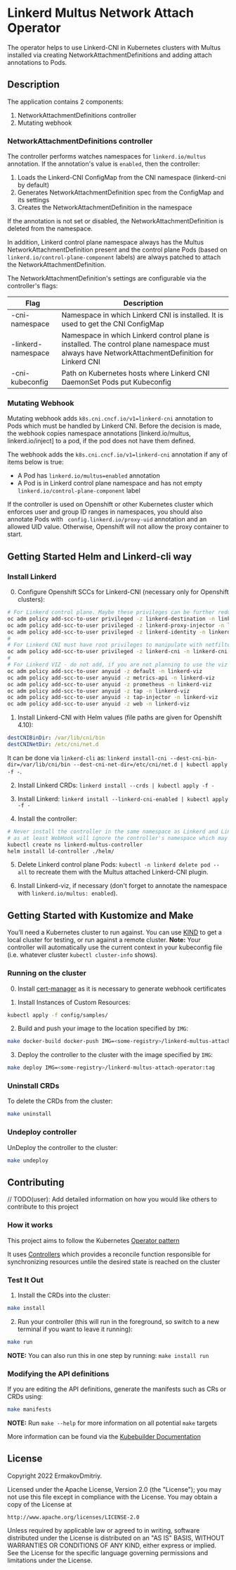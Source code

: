 # Linkerd Multus Network Attach Operator

The operator helps to use Linkerd-CNI in Kubernetes clusters with Multus installed
via creating NetworkAttachmentDefinitions and adding attach annotations to Pods.

## Description

The application contains 2 components:

1. NetworkAttachmentDefinitions controller
2. Mutating webhook

### NetworkAttachmentDefinitions controller

The controller performs watches namespaces for `linkerd.io/multus` annotation.
If the annotation's value is `enabled`, then the controller:

1. Loads the Linkerd-CNI ConfigMap from the CNI namespace (linkerd-cni by default)
2. Generates NetworkAttachmentDefinition spec from the ConfigMap and its settings
3. Creates the NetworkAttachmentDefinition in the namespace

If the annotation is not set or disabled, the NetworkAttachmentDefinition is deleted from
the namespace.

In addition, Linkerd control plane namespace always has the Multus NetworkAttachmentDefinition
present and the control plane Pods (based on `linkerd.io/control-plane-component` labels)
are always patched to attach the NetworkAttachmentDefinition.

The NetworkAttachmentDefinition's settings are configurable via the controller's flags:

| Flag               | Description                                                                                                                                     |
| ------------------ | ----------------------------------------------------------------------------------------------------------------------------------------------- |
| -cni-namespace     | Namespace in which Linkerd CNI is installed. It is used to get the CNI ConfigMap                                                                |
| -linkerd-namespace | Namespace in which Linkerd control plane is installed. The control plane namespace must always have NetworkAttachmentDefinition for Linkerd CNI |
| -cni-kubeconfig    | Path on Kubernetes hosts where Linkerd CNI DaemonSet Pods put Kubeconfig                                                                        |

### Mutating Webhook

Mutating webhook adds `k8s.cni.cncf.io/v1=linkerd-cni` annotation to Pods which must be handled
by Linkerd CNI.
Before the decision is made, the webhook copies namespace annotations [linkerd.io/multus, linkerd.io/inject]
to a pod, if the pod does not have them defined.

The webhook adds the `k8s.cni.cncf.io/v1=linkerd-cni` annotation if any of items below is true:

* A Pod has `linkerd.io/multus=enabled` annotation
* A Pod is in Linkerd control plane namespace and has not empty `linkerd.io/control-plane-component` label

If the controller is used on Openshift or other Kubernetes cluster which enforces user and group ID ranges
in namespaces, you should also annotate Pods with ` config.linkerd.io/proxy-uid` annotation and an allowed UID value.
Otherwise, Openshift will not allow the proxy container to start.

## Getting Started Helm and Linkerd-cli way

### Install Linkerd

0. Configure Openshift SCCs for Linkerd-CNI (necessary only for Openshift clusters):

```sh
# For Linkerd control plane. Maybe these privileges can be further reduced.
oc adm policy add-scc-to-user privileged -z linkerd-destination -n linkerd
oc adm policy add-scc-to-user privileged -z linkerd-proxy-injector -n linkerd
oc adm policy add-scc-to-user privileged -z linkerd-identity -n linkerd
#
# For Linkerd CNI must have root privileges to manipulate with netfilter.
oc adm policy add-scc-to-user privileged -z linkerd-cni -n linkerd-cni
#
# For Linkerd VIZ - do not add, if you are not planning to use the viz extension.
oc adm policy add-scc-to-user anyuid -z default -n linkerd-viz
oc adm policy add-scc-to-user anyuid -z metrics-api -n linkerd-viz
oc adm policy add-scc-to-user anyuid -z prometheus -n linkerd-viz
oc adm policy add-scc-to-user anyuid -z tap -n linkerd-viz
oc adm policy add-scc-to-user anyuid -z tap-injector -n linkerd-viz
oc adm policy add-scc-to-user anyuid -z web -n linkerd-viz
```

1. Install Linkerd-CNI with Helm values (file paths are given for Openshift 4.10):

```yaml
destCNIBinDir: /var/lib/cni/bin
destCNINetDir: /etc/cni/net.d
```

It can be done via `linkerd-cli` as: `linkerd install-cni --dest-cni-bin-dir=/var/lib/cni/bin --dest-cni-net-dir=/etc/cni/net.d | kubectl apply -f -`.

2. Install Linkerd CRDs: `linkerd install --crds | kubectl apply -f -`

3. Install Linkerd: `linkerd install --linkerd-cni-enabled | kubectl apply -f -`

4. Install the controller:

```sh
# Never install the controller in the same namespace as Linkerd and Linkerd-CNI
# as at least WebHook will ignore the controller's namespace which may cause unexpected behaviour.
kubectl create ns linkerd-multus-controller
helm install ld-controller ./helm/
```

5. Delete Linkerd control plane Pods: `kubectl -n linkerd delete pod --all` to recreate them with the Multus attached Linkerd-CNI plugin.

6. Install Linkerd-viz, if necessary (don't forget to annotate the namespace with `linkerd.io/multus: enabled`).

## Getting Started with Kustomize and Make

You’ll need a Kubernetes cluster to run against. You can use [KIND](https://sigs.k8s.io/kind) to get a local cluster for testing, or run against a remote cluster.
**Note:** Your controller will automatically use the current context in your kubeconfig file (i.e. whatever cluster `kubectl cluster-info` shows).

### Running on the cluster

0. Install [cert-manager](https://cert-manager.io/) as it is necessary to generate webhook certificates

1. Install Instances of Custom Resources:

```sh
kubectl apply -f config/samples/
```

2. Build and push your image to the location specified by `IMG`:

```sh
make docker-build docker-push IMG=<some-registry>/linkerd-multus-attach-operator:tag
```

3. Deploy the controller to the cluster with the image specified by `IMG`:

```sh
make deploy IMG=<some-registry>/linkerd-multus-attach-operator:tag
```

### Uninstall CRDs

To delete the CRDs from the cluster:

```sh
make uninstall
```

### Undeploy controller

UnDeploy the controller to the cluster:

```sh
make undeploy
```

## Contributing

// TODO(user): Add detailed information on how you would like others to contribute to this project

### How it works

This project aims to follow the Kubernetes [Operator pattern](https://kubernetes.io/docs/concepts/extend-kubernetes/operator/)

It uses [Controllers](https://kubernetes.io/docs/concepts/architecture/controller/)
which provides a reconcile function responsible for synchronizing resources untile the desired state is reached on the cluster

### Test It Out

1. Install the CRDs into the cluster:

```sh
make install
```

2. Run your controller (this will run in the foreground, so switch to a new terminal if you want to leave it running):

```sh
make run
```

**NOTE:** You can also run this in one step by running: `make install run`

### Modifying the API definitions

If you are editing the API definitions, generate the manifests such as CRs or CRDs using:

```sh
make manifests
```

**NOTE:** Run `make --help` for more information on all potential `make` targets

More information can be found via the [Kubebuilder Documentation](https://book.kubebuilder.io/introduction.html)

## License

Copyright 2022 ErmakovDmitriy.

Licensed under the Apache License, Version 2.0 (the "License");
you may not use this file except in compliance with the License.
You may obtain a copy of the License at

    http://www.apache.org/licenses/LICENSE-2.0

Unless required by applicable law or agreed to in writing, software
distributed under the License is distributed on an "AS IS" BASIS,
WITHOUT WARRANTIES OR CONDITIONS OF ANY KIND, either express or implied.
See the License for the specific language governing permissions and
limitations under the License.
